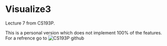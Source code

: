 Visualize3
==========

Lecture 7 from CS193P.

This is a personal version which does not implement 100% of the features. 
For a refrence go to ![CS193P github](https://github.com/m2mtech/Matchismo/tree/EndOfLecture7)

